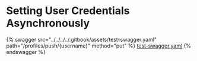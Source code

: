 # Setting User Credentials Asynchronously

{% swagger src="../../../../.gitbook/assets/test-swagger.yaml" path="/profiles/push/{username}" method="put" %}
[test-swagger.yaml](../../../../.gitbook/assets/test-swagger.yaml)
{% endswagger %}
